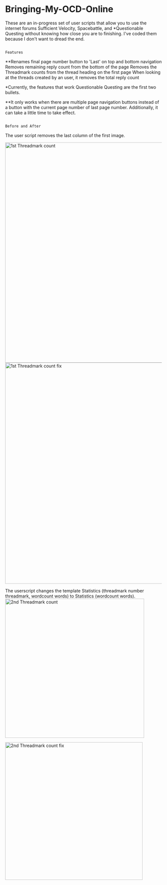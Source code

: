 # Bringing-My-OCD-Online
These are an in-progress set of user scripts that allow you to use the internet forums Sufficient Velocity, Spacebattle, and *Questionable Questing without knowing how close you are to finishing. I've coded them because I don't want to dread the end. 

                                                                                  Features

**Renames final page number button to 'Last' on top and bottom navigation
Removes remaining reply count from the bottom of the page
Removes the Threadmark counts from the thread heading on the first page
When looking at the threads created by an user, it removes the total reply count


*Currently, the features that work Questionable Questing are the first two bullets. 

**It only works when there are multiple page navigation buttons instead of a button with the current page number of last page number. Additionally, it can take a little time to take effect. 

                                                                                  Before and After

The user script removes the last column of the first image.

<img width="707" alt="1st Threadmark count" src="https://github.com/wkrouse/Bringing-My-OCD-Online/assets/70705663/d2fe0342-7b5f-42ed-96ff-d6217fe3d247">
<img width="710" alt="1st Threadmark count fix" src="https://github.com/wkrouse/Bringing-My-OCD-Online/assets/70705663/89f00d46-3f23-4baa-a195-a5677a5be520">

The userscript changes the template Statistics (threadmark number threadmark, wordcount words) to Statistics (wordcount words). 
<img width="447" alt="2nd Threadmark count " src="https://github.com/wkrouse/Bringing-My-OCD-Online/assets/70705663/a9011640-da70-43dc-bd2e-cd677f418363">

<img width="442" alt="2nd Threadmark count fix" src="https://github.com/wkrouse/Bringing-My-OCD-Online/assets/70705663/de4dff71-e8c3-477b-baee-a078e8104c5c">






